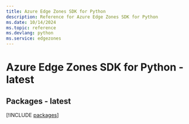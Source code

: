 ```yaml
---
title: Azure Edge Zones SDK for Python
description: Reference for Azure Edge Zones SDK for Python
ms.date: 10/14/2024
ms.topic: reference
ms.devlang: python
ms.service: edgezones
---
```

# Azure Edge Zones SDK for Python - latest
## Packages - latest
[!INCLUDE [packages](edge-zones-index.md)]